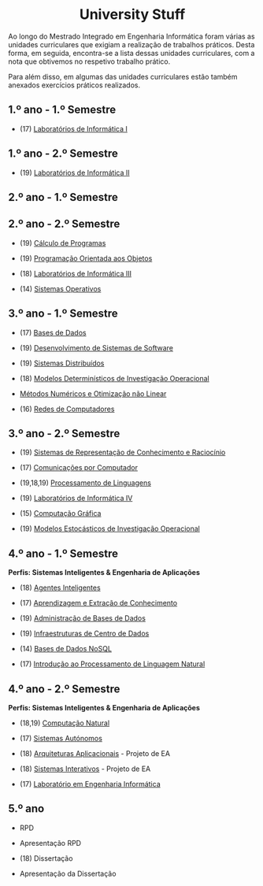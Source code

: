 <div align="center">
	<h1><strong>University Stuff</strong></h1>
</div>

Ao longo do Mestrado Integrado em Engenharia Informática foram várias as unidades curriculares que exigiam a realização de trabalhos práticos. Desta forma, em seguida, encontra-se a lista dessas unidades curriculares, com a nota que obtivemos no respetivo trabalho prático.

Para além disso, em algumas das unidades curriculares estão também anexados exercícios práticos realizados.

## 1.º ano - 1.º Semestre

  * (17) [Laboratórios de Informática I](1/LI1/Bomberman)

## 1.º ano - 2.º Semestre

  * (19)  [Laboratórios de Informática II](1/LI2/Roguelike)

## 2.º ano - 1.º Semestre

## 2.º ano - 2.º Semestre

  * (19) [Cálculo de Programas](https://github.com/catarinamachado/CP)

  * (19) [Programação Orientada aos Objetos](2/POO/JavaFactura)

  * (18) [Laboratórios de Informática III](https://github.com/catarinamachado/LI3)

  * (14) [Sistemas Operativos](2/SO/NPS)

## 3.º ano - 1.º Semestre

  * (17) [Bases de Dados](3/BD/EventsWorkbench)

  * (19) [Desenvolvimento de Sistemas de Software](3/DSS)

  * (19) [Sistemas Distribuídos](3/SD/CloudManagementServices)

  * (18) [Modelos Determinísticos de Investigação Operacional](3/MDIO)

  * [Métodos Numéricos e Otimização não Linear](3/MNONL)

  * (16) [Redes de Computadores](3/RC)


## 3.º ano - 2.º Semestre

  * (19) [Sistemas de Representação de Conhecimento e Raciocínio](https://github.com/catarinamachado/SRCR)

  * (17) [Comunicações por Computador](3/CC/)

  * (19,18,19) [Processamento de Linguagens](3/PL)

  * (19) [Laboratórios de Informática IV](https://github.com/catarinamachado/ACE-it---Cooking-assistant)

  * (15) [Computação Gráfica](3/CG)

  * (19) [Modelos Estocásticos de Investigação Operacional](3/MEIO)


## 4.º ano - 1.º Semestre

**Perfis: Sistemas Inteligentes & Engenharia de Aplicações**

  * (18) [Agentes Inteligentes](4/AI)

  * (17) [Aprendizagem e Extração de Conhecimento](4/AEC)

  * (19) [Administração de Bases de Dados](4/ABD)

  * (19) [Infraestruturas de Centro de Dados](4/ICD)

  * (14) [Bases de Dados NoSQL](4/BDNoSQL)

  * (17) [Introdução ao Processamento de Linguagem Natural](4/IPLN)


## 4.º ano - 2.º Semestre

**Perfis: Sistemas Inteligentes & Engenharia de Aplicações**

* (18,19) [Computação Natural](4/CN)

* (17) [Sistemas Autónomos](4/SA)

* (18) [Arquiteturas Aplicacionais](https://github.com/catarinamachado/serve.me) - Projeto de EA

* (18) [Sistemas Interativos](https://github.com/catarinamachado/serve.me) - Projeto de EA

* (17) [Laboratório em Engenharia Informática](https://github.com/machadovilaca/LHA)

## 5.º ano 

* RPD

* Apresentação RPD

* (18) Dissertação

* Apresentação da Dissertação


